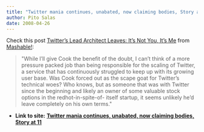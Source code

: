 ```yaml
---
title: "Twitter mania continues, unabated, now claiming bodies, Story at 11"
author: Pito Salas
date: 2008-04-26
---
```




Check this post [Twitter’s Lead Architect Leaves: It’s Not You, It’s
Me](<http://mashable.com/2008/04/23/twitter-lead-architect-resigns/>) from
[Mashable!](<http://feeds.feedburner.com/mashable>):

> "While I’ll give Cook the benefit of the doubt, I can’t think of a more
> pressure packed job than being responsible for the scaling of Twitter, a
> service that has continuously struggled to keep up with its growing user
> base. Was Cook forced out as the scape goat for Twitter’s technical woes?
> Who knows, but as someone that was with Twitter since the beginning and
> likely an owner of some valuable stock options in the redhot-in-spite-of-
> itself startup, it seems unlikely he’d leave completely on his own terms."


* **Link to site:** **[Twitter mania continues, unabated, now claiming bodies, Story at 11](None)**
